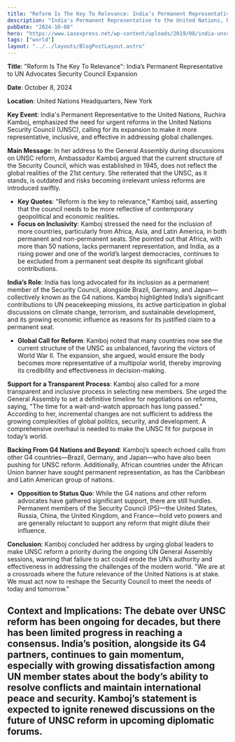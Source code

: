 ```yaml
---
title: "Reform Is The Key To Relevance: India’s Permanent Representative to UN Advocates Security Council Expansion"
description: "India's Permanent Representative to the United Nations, Ruchira Kamboj, emphasized the need for urgent reforms in the United Nations Security Council (UNSC), calling for its expansion to make it more representative, inclusive, and effective in addressing global challenges."
pubDate: "2024-10-08"
hero: "https://www.iasexpress.net/wp-content/uploads/2019/08/india-unsc-reforms-permanent-seat-uspc-ias-gk-notes-mindmap-essay-e1564735291516.jpg"
tags: ["world"]
layout: "../../layouts/BlogPostLayout.astro"
---
```

**Title**: "Reform Is The Key To Relevance": India’s Permanent Representative to UN Advocates Security Council Expansion

**Date**: October 8, 2024

**Location**: United Nations Headquarters, New York

**Key Event**: India's Permanent Representative to the United Nations, Ruchira Kamboj, emphasized the need for urgent reforms in the United Nations Security Council (UNSC), calling for its expansion to make it more representative, inclusive, and effective in addressing global challenges.

**Main Message**:
In her address to the General Assembly during discussions on UNSC reform, Ambassador Kamboj argued that the current structure of the Security Council, which was established in 1945, does not reflect the global realities of the 21st century. She reiterated that the UNSC, as it stands, is outdated and risks becoming irrelevant unless reforms are introduced swiftly.

- **Key Quotes**: "Reform is the key to relevance," Kamboj said, asserting that the council needs to be more reflective of contemporary geopolitical and economic realities.
- **Focus on Inclusivity**: Kamboj stressed the need for the inclusion of more countries, particularly from Africa, Asia, and Latin America, in both permanent and non-permanent seats. She pointed out that Africa, with more than 50 nations, lacks permanent representation, and India, as a rising power and one of the world’s largest democracies, continues to be excluded from a permanent seat despite its significant global contributions.

**India’s Role**:
India has long advocated for its inclusion as a permanent member of the Security Council, alongside Brazil, Germany, and Japan—collectively known as the G4 nations. Kamboj highlighted India’s significant contributions to UN peacekeeping missions, its active participation in global discussions on climate change, terrorism, and sustainable development, and its growing economic influence as reasons for its justified claim to a permanent seat.

- **Global Call for Reform**: Kamboj noted that many countries now see the current structure of the UNSC as unbalanced, favoring the victors of World War II. The expansion, she argued, would ensure the body becomes more representative of a multipolar world, thereby improving its credibility and effectiveness in decision-making.
  
**Support for a Transparent Process**:
Kamboj also called for a more transparent and inclusive process in selecting new members. She urged the General Assembly to set a definitive timeline for negotiations on reforms, saying, "The time for a wait-and-watch approach has long passed." According to her, incremental changes are not sufficient to address the growing complexities of global politics, security, and development. A comprehensive overhaul is needed to make the UNSC fit for purpose in today’s world.

**Backing From G4 Nations and Beyond**:
Kamboj’s speech echoed calls from other G4 countries—Brazil, Germany, and Japan—who have also been pushing for UNSC reform. Additionally, African countries under the African Union banner have sought permanent representation, as has the Caribbean and Latin American group of nations.

- **Opposition to Status Quo**: While the G4 nations and other reform advocates have gathered significant support, there are still hurdles. Permanent members of the Security Council (P5)—the United States, Russia, China, the United Kingdom, and France—hold veto powers and are generally reluctant to support any reform that might dilute their influence.
  
**Conclusion**:
Kamboj concluded her address by urging global leaders to make UNSC reform a priority during the ongoing UN General Assembly sessions, warning that failure to act could erode the UN’s authority and effectiveness in addressing the challenges of the modern world. "We are at a crossroads where the future relevance of the United Nations is at stake. We must act now to reshape the Security Council to meet the needs of today and tomorrow."

**Context and Implications**:
The debate over UNSC reform has been ongoing for decades, but there has been limited progress in reaching a consensus. India’s position, alongside its G4 partners, continues to gain momentum, especially with growing dissatisfaction among UN member states about the body’s ability to resolve conflicts and maintain international peace and security. Kamboj’s statement is expected to ignite renewed discussions on the future of UNSC reform in upcoming diplomatic forums.
---